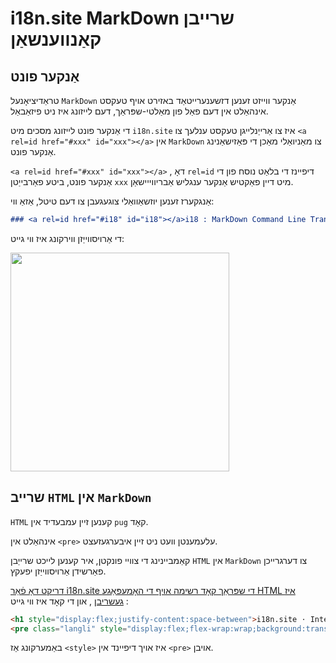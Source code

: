 # i18n.site MarkDown שרייבן קאַנווענשאַן

## אַנקער פונט

טראַדיציאָנעל `MarkDown` אַנקער ווייזט זענען דזשענערייטאַד באזירט אויף טעקסט אינהאַלט אין דעם פאַל פון מאַלטי-שפּראַך, דעם לייזונג איז ניט פיזאַבאַל.

די אַנקער פונט לייזונג מסכים מיט `i18n.site` איז צו אַרייַנלייגן טעקסט ענלעך צו `<a rel=id href="#xxx" id="xxx"></a>` אין `MarkDown` צו מאַניואַלי מאַכן די פּאַזישאַנינג אַנקער פונט.

`<a rel=id href="#xxx" id="xxx"></a>` , דאָ `rel=id` דיפיינז די בלאַט נוסח פון די אַנקער פונט, ביטע פאַרבייַטן `xxx` מיט דיין פאַקטיש אַנקער ענגליש אַבריווייישאַן.

אַנגקערז זענען יוזשאַוואַלי צוגעגעבן צו דעם טיטל, אַזאַ ווי:

```md
### <a rel=id href="#i18" id="i18"></a>i18 : MarkDown Command Line Translation Tool
```

די אַרויסווייַזן ווירקונג איז ווי גייט:

<img src="//p.3ti.site/1721381136.avif" width="350">

## שרייב `HTML` אין `MarkDown`

`HTML` קענען זיין עמבעדיד אין `pug` קאָד.

אינהאַלט אין `<pre>` עלעמענטן וועט ניט זיין איבערגעזעצט.

קאַמביינינג די צוויי פונקטן, איר קענען לייכט שרייַבן `HTML` אין `MarkDown` צו דערגרייכן פאַרשידן אַרויסווייַזן יפעקץ.

[דריקט דאָ פֿאַר i18n.site די שפּראַך קאָד רשימה אויף די האָמעפּאַגע HTML איז געשריבן](//raw.githubusercontent.com/i18n-site/md/main/zh/README.md) , און די קאָד איז ווי גייט :

```html
<h1 style="display:flex;justify-content:space-between">i18n.site ⋅ International Solutions<img src="//p.3ti.site/logo.svg" style="user-select:none;margin-top:-1px;width:42px"></h1>
<pre class="langli" style="display:flex;flex-wrap:wrap;background:transparent;border:1px solid #eee;font-size:12px;box-shadow:0 0 3px inset #eee;padding:12px 5px 4px 12px;justify-content:space-between;"><style>pre.langli i{font-weight:300;font-family:s;margin-right:2px;margin-bottom:8px;font-style:normal;color:#666;border-bottom:1px dashed #ccc;}</style><i>English</i><i>简体中文</i><i>Deutsch</i> … …</pre>
```

באַמערקונג אַז `<style>` איז אויך דיפיינד אין `<pre>` אויבן.